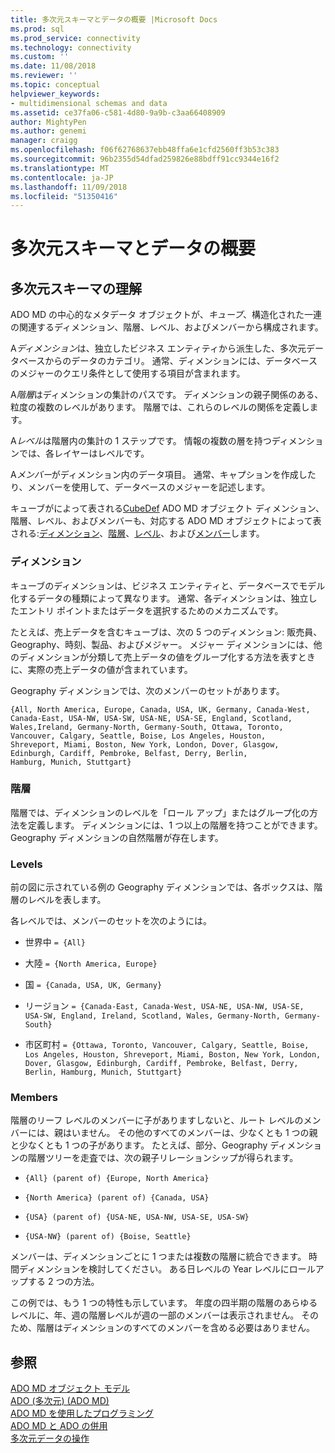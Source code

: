 ```yaml
---
title: 多次元スキーマとデータの概要 |Microsoft Docs
ms.prod: sql
ms.prod_service: connectivity
ms.technology: connectivity
ms.custom: ''
ms.date: 11/08/2018
ms.reviewer: ''
ms.topic: conceptual
helpviewer_keywords:
- multidimensional schemas and data
ms.assetid: ce37fa06-c581-4d80-9a9b-c3aa66408909
author: MightyPen
ms.author: genemi
manager: craigg
ms.openlocfilehash: f06f62768637ebb48ffa6e1cfd2560ff3b53c383
ms.sourcegitcommit: 96b2355d54dfad259826e88bdff91cc9344e16f2
ms.translationtype: MT
ms.contentlocale: ja-JP
ms.lasthandoff: 11/09/2018
ms.locfileid: "51350416"
---
```

# <a name="overview-of-multidimensional-schemas-and-data"></a>多次元スキーマとデータの概要
## <a name="understanding-multidimensional-schemas"></a>多次元スキーマの理解  
 ADO MD の中心的なメタデータ オブジェクトが、*キューブ*、構造化された一連の関連するディメンション、階層、レベル、およびメンバーから構成されます。  
  
 A*ディメンション*は、独立したビジネス エンティティから派生した、多次元データベースからのデータのカテゴリ。 通常、ディメンションには、データベースのメジャーのクエリ条件として使用する項目が含まれます。  
  
 A*階層*はディメンションの集計のパスです。 ディメンションの親子関係のある、粒度の複数のレベルがあります。 階層では、これらのレベルの関係を定義します。  
  
 A*レベル*は階層内の集計の 1 ステップです。 情報の複数の層を持つディメンションでは、各レイヤーはレベルです。  
  
 A*メンバー*がディメンション内のデータ項目。 通常、キャプションを作成したり、メンバーを使用して、データベースのメジャーを記述します。  
  
 キューブがによって表される[CubeDef](../../../ado/reference/ado-md-api/cubedef-object-ado-md.md) ADO MD オブジェクト ディメンション、階層、レベル、およびメンバーも、対応する ADO MD オブジェクトによって表される:[ディメンション](../../../ado/reference/ado-md-api/dimension-object-ado-md.md)、[階層](../../../ado/reference/ado-md-api/hierarchy-object-ado-md.md)、[レベル](../../../ado/reference/ado-md-api/level-object-ado-md.md)、および[メンバー](../../../ado/reference/ado-md-api/member-object-ado-md.md)します。  
  
### <a name="dimensions"></a>ディメンション  
 キューブのディメンションは、ビジネス エンティティと、データベースでモデル化するデータの種類によって異なります。 通常、各ディメンションは、独立したエントリ ポイントまたはデータを選択するためのメカニズムです。  
  
 たとえば、売上データを含むキューブは、次の 5 つのディメンション: 販売員、Geography、時刻、製品、およびメジャー。 メジャー ディメンションには、他のディメンションが分類して売上データの値をグループ化する方法を表すときに、実際の売上データの値が含まれています。  
  
 Geography ディメンションでは、次のメンバーのセットがあります。  
  
```console
{All, North America, Europe, Canada, USA, UK, Germany, Canada-West,  
Canada-East, USA-NW, USA-SW, USA-NE, USA-SE, England, Scotland,   
Wales,Ireland, Germany-North, Germany-South, Ottawa, Toronto,   
Vancouver, Calgary, Seattle, Boise, Los Angeles, Houston,   
Shreveport, Miami, Boston, New York, London, Dover, Glasgow,   
Edinburgh, Cardiff, Pembroke, Belfast, Derry, Berlin,   
Hamburg, Munich, Stuttgart}  
```  
  
### <a name="hierarchies"></a>階層  
 階層では、ディメンションのレベルを「ロール アップ」またはグループ化の方法を定義します。 ディメンションには、1 つ以上の階層を持つことができます。 Geography ディメンションの自然階層が存在します。  
  
### <a name="levels"></a>Levels  
 前の図に示されている例の Geography ディメンションでは、各ボックスは、階層のレベルを表します。  
  
 各レベルでは、メンバーのセットを次のようには。  
  
-   世界中 `= {All}`  
  
-   大陸 `= {North America, Europe}`  
  
-   国 `= {Canada, USA, UK, Germany}`  
  
-   リージョン `= {Canada-East, Canada-West, USA-NE, USA-NW, USA-SE, USA-SW, England, Ireland, Scotland, Wales, Germany-North, Germany-South}`  
  
-   市区町村 `= {Ottawa, Toronto, Vancouver, Calgary, Seattle, Boise, Los Angeles, Houston, Shreveport, Miami, Boston, New York, London, Dover, Glasgow, Edinburgh, Cardiff, Pembroke, Belfast, Derry, Berlin, Hamburg, Munich, Stuttgart}`  
  
### <a name="members"></a>Members  
 階層のリーフ レベルのメンバーに子がありますしないと、ルート レベルのメンバーには、親はいません。 その他のすべてのメンバーは、少なくとも 1 つの親と少なくとも 1 つの子があります。 たとえば、部分、Geography ディメンションの階層ツリーを走査では、次の親子リレーションシップが得られます。  
  
-   `{All} (parent of) {Europe, North America}`  
  
-   `{North America} (parent of) {Canada, USA}`  
  
-   `{USA} (parent of) {USA-NE, USA-NW, USA-SE, USA-SW}`  
  
-   `{USA-NW} (parent of) {Boise, Seattle}`  
  
 メンバーは、ディメンションごとに 1 つまたは複数の階層に統合できます。 時間ディメンションを検討してください。 ある日レベルの Year レベルにロールアップする 2 つの方法。  
  
 この例では、もう 1 つの特性も示しています。 年度の四半期の階層のあらゆるレベルに、年、週の階層レベルが週の一部のメンバーは表示されません。 そのため、階層はディメンションのすべてのメンバーを含める必要はありません。  
  
## <a name="see-also"></a>参照  
 [ADO MD オブジェクト モデル](../../../ado/reference/ado-md-api/ado-md-object-model.md)   
 [ADO (多次元) (ADO MD)](../../../ado/guide/multidimensional/ado-multidimensional-ado-md.md)   
 [ADO MD を使用したプログラミング](../../../ado/guide/multidimensional/programming-with-ado-md.md)   
 [ADO MD と ADO の併用](../../../ado/guide/multidimensional/using-ado-with-ado-md.md)   
 [多次元データの操作](../../../ado/guide/multidimensional/working-with-multidimensional-data.md)
